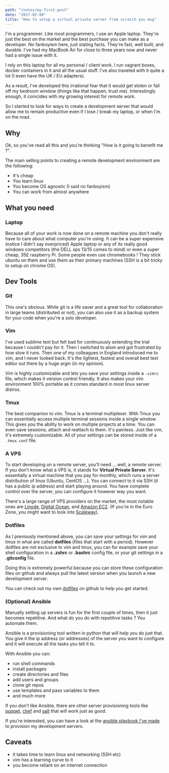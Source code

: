 ```yaml
---
path: "/notes/my-first-post"
date: "2017-02-08"
title: "How to setup a virtual private server from scratch you mug"
---
```


I'm a programmer. Like most programmers, I use an Apple laptop. They're just the
best on the market and the best purchase you can make as a developer. No
fanboyism here, just stating facts. They're fast, well built, and durable. I've
had my MacBook Air for close to three years now and never had a single issue with it.

I rely on this laptop for all my personal / client work. I run vagrant boxes, docker containers in it and all the usual stuff. I've also traveled with it quite a lot (I even have the UK / EU adapters).

As a result, I've developed this irrational fear that it would get stolen or
fall off my bedroom window (things like that happen, trust me). Interestingly
enough, it coincides with my growing interest for remote work.

So I started to look for ways to create a development server that would allow me
to remain productive even if I lose / break my laptop, or when I'm on the road.

## Why

Ok, so you've read all this and you're thinking "How is it going to benefit me ?".

The main selling points to creating a remote development environment are the
following:

* It's cheap
* You learn linux
* You become OS agnostic (I said no fanboyism)
* You can work from almost anywhere


## What you need

### Laptop

Because all of your work is now done on a remote machine you don't really have
to care about what computer you're using. It can be a super expensive (notice I
didn't say overpriced) Apple laptop or any of its really good windows competitors (the DELL xps 13/15 comes to mind) or even a super cheap, 35£ raspberry Pi. Some people even use chromebooks ! They stick ubuntu on them and use them as their primary machines (SSH is a bit tricky to setup on chrome OS).

## Dev Tools ##

### Git

This one's obvious. While git is a life saver and a great tool for collaboration in large teams (distributed or not), you can also use it as a backup system for your code when you're a solo developer.

### Vim

I've used sublime text but felt bad for continuously extending the trial because I
couldn't pay for it. Then I switched to atom and got frustrated by how slow it
runs. Then one of my colleagues in England introduced me to vim, and I never
looked back. It's the lightest, fastest and overall best text editor out there by a huge
argin (in my opinion).

Vim is highly customizable and lets you save your settings inside a
`.vimrc` file, which makes it version control friendly. It also makes your vim
environment 100% portable as it comes standard in most linux server distros.

### Tmux

The best companion to vim. Tmux is a terminal multiplexer. With Tmux you can
essentially access multiple terminal sessions inside a single window. This gives
you the ability to work on multiple projects at a time. You can even save
sessions, attach and reattach to them. It's painless.
Just like vim, it's extremely customizable. All of your settings can be stored
inside of a `.tmux.conf` file.

### A VPS

To start developing on a remote server, you'll need ... well, a remote
server. If you don't know what a VPS is, it stands for **Virtual Private Server**.
It's essentially a virtual machine that you pay for monthly, which runs a server
distribution of linux (Ubuntu, CentOS ...). You can connect to it via SSH (it has a public ip address) and start playing around. You have complete control over the server, you can configure it however way you want.

There's a large range of VPS providers on the market, the most notable
ones are [Linode](https://www.linode.com/), [Digital Ocean](https://www.digitalocean.com), and [Amazon EC2](https://aws.amazon.com/ec2/). (If you're in the Euro Zone, you might want to look into [Scaleway](https://www.scaleway.com)).

### Dotfiles

As I previously mentioned above, you can save your settings for vim and tmux in
what are called **dotfiles** (files that start with a period). However dotfiles
are not exclusive to vim and tmux, you can for example save your shell configuration in a **.zshrc** or **.bashrc** config file, or your git settings in a **.gitconfig** file.

Doing this is extremely powerful because you can store these configuration files
on github and always pull the latest version when you launch a new development server.

You can check out my own [dotfiles](https://github.com/Zabanaa/dotfiles) on github to help you get started.

### (Optional) Ansible

Manually setting up servers is fun for the first couple of times, then it just
becomes repetitive. And what do you do with repetitive tasks ? You automate
them.

Ansible is a provisioning tool written in python that will help you do just that.
You give it the ip address (or addresses) of the server you want to configure and it will execute all the tasks you tell it to.

With Ansible you can:

* run shell commands
* install packages
* create directories and files
* add users and groups
* clone git repos
* use templates and pass variables to them
* and much more

If you don't like Ansible, there are other server provisioning tools like
[puppet](https://puppet.com/), [chef](https://www.chef.io/) and [salt](https://saltstack.com/) that will work just as good.

If you're interested, you can have a look at the [ansible playbook I've made](https://github.com/Zabanaa/night-city) to provision my development servers.

## Caveats

* it takes time to learn linux and networking (SSH etc)
* vim has a learning curve to it
* you become reliant on an internet connection